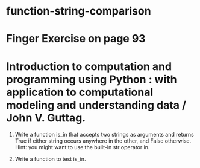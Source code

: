 # function-string-comparison
# Finger Exercise on page 93
# Introduction to computation and programming using Python : with application to computational modeling and understanding data / John V. Guttag.
1. Write a function is_in that accepts two strings as arguments and returns True if either string occurs anywhere in the
other, and False otherwise. Hint: you might want to use the built-in str operator in.

2. Write a function to test is_in.
